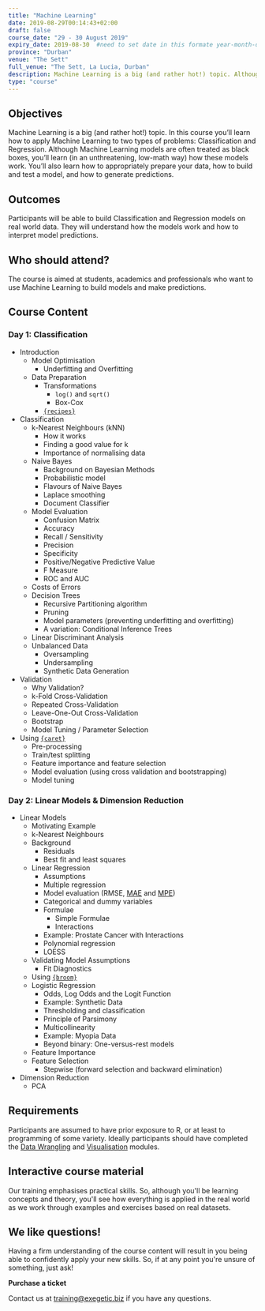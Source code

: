 ```yaml
---
title: "Machine Learning"
date: 2019-08-29T00:14:43+02:00
draft: false
course_date: "29 - 30 August 2019"
expiry_date: 2019-08-30  #need to set date in this formate year-month-day
province: "Durban"
venue: "The Sett"
full_venue: "The Sett, La Lucia, Durban"
description: Machine Learning is a big (and rather hot!) topic. Although Machine Learning models are often treated as black boxes, you’ll learn (in an unthreatening, low-math way) how these models work.
type: "course"
---
```


## Objectives

Machine Learning is a big (and rather hot!) topic. In this course you’ll learn how to apply Machine Learning to two types of problems: Classification and Regression. Although Machine Learning models are often treated as black boxes, you’ll learn (in an unthreatening, low-math way) how these models work. You’ll also learn how to appropriately prepare your data, how to build and test a model, and how to generate predictions.
          
## Outcomes

Participants will be able to build Classification and Regression models on real world data. They will understand how the models work and how to interpret model predictions.

## Who should attend?

The course is aimed at students, academics and professionals who want to use Machine Learning to build models and make predictions.

## Course Content
### Day 1: Classification
- Introduction
    - Model Optimisation
        - Underfitting and Overfitting
    - Data Preparation
        - Transformations
            - `log()` and `sqrt()`
            - Box-Cox
        - [`{recipes}`](https://github.com/tidymodels/recipes)
- Classification
    - k-Nearest Neighbours (kNN)
        - How it works
        - Finding a good value for k
        - Importance of normalising data
    - Naive Bayes
        - Background on Bayesian Methods
        - Probabilistic model
        - Flavours of Naive Bayes
        - Laplace smoothing
        - Document Classifier
    - Model Evaluation
        * Confusion Matrix
        * Accuracy
        * Recall / Sensitivity
        * Precision
        * Specificity
        * Positive/Negative Predictive Value
        * F Measure
        * ROC and AUC
    - Costs of Errors
    - Decision Trees
        - Recursive Partitioning algorithm
        - Pruning
        - Model parameters (preventing underfitting and overfitting)
        - A variation: Conditional Inference Trees
    - Linear Discriminant Analysis
    - Unbalanced Data
        * Oversampling
        * Undersampling
        * Synthetic Data Generation
- Validation
    - Why Validation?
    - k-Fold Cross-Validation
    - Repeated Cross-Validation
    - Leave-One-Out Cross-Validation
    - Bootstrap
    - Model Tuning / Parameter Selection
- Using [`{caret}`](http://topepo.github.io/caret/index.html)
    * Pre-processing
    * Train/test splitting
    * Feature importance and feature selection
    * Model evaluation (using cross validation and bootstrapping)
    * Model tuning
### Day 2: Linear Models & Dimension Reduction
- Linear Models
    - Motivating Example
    - k-Nearest Neighbours
    - Background
        - Residuals
        - Best fit and least squares
    - Linear Regression
        * Assumptions 
        * Multiple regression
        * Model evaluation (RMSE, [MAE](https://en.wikipedia.org/wiki/Mean_absolute_error) and [MPE](https://en.wikipedia.org/wiki/Mean_percentage_error))
        * Categorical and dummy variables
        * Formulae
            * Simple Formulae
            * Interactions
        * Example: Prostate Cancer with Interactions
        * Polynomial regression
        * LOESS
    - Validating Model Assumptions
        * Fit Diagnostics
    - Using [`{broom}`](https://github.com/tidyverse/broom)
    - Logistic Regression
        * Odds, Log Odds and the Logit Function
        * Example: Synthetic Data
        * Thresholding and classification
        * Principle of Parsimony
        * Multicollinearity
        * Example: Myopia Data
        * Beyond binary: One-versus-rest models
    - Feature Importance
    - Feature Selection
        * Stepwise (forward selection and backward elimination)
- Dimension Reduction
	- PCA
          
## Requirements
          
Participants are assumed to have prior exposure to R, or at least to programming of some variety. Ideally participants should have completed the [Data Wrangling](https://www.exegetic.biz/training/r-data-wrangling/) and [Visualisation](https://www.exegetic.biz/training/r-visualisation/) modules. 

## Interactive course material
          
Our training emphasises practical skills. So, although you'll be learning concepts and theory, you'll see how everything is applied in the real world as we work through examples and exercises based on real datasets.

## We like questions!
          
Having a firm understanding of the course content will result in you being able to confidently apply your new skills. So, if at any point you're unsure of something, just ask!

<a class="btn btn-primary register" href="https://qkt.io/7RKVjR" target="_blank" style="text-decoration: none;"> <strong>Purchase a ticket</strong></a>

Contact us at [training@exegetic.biz](mailto:training@exegetic.biz) if you have any questions.
